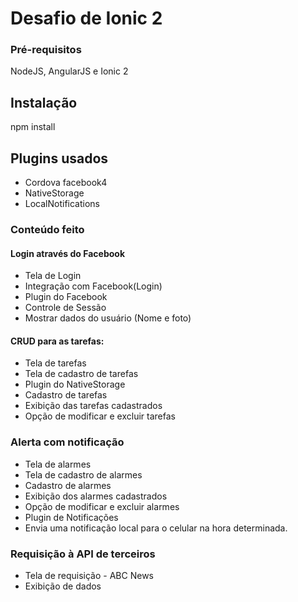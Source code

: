 # Desafio de Ionic 2

### Pré-requisitos

NodeJS, AngularJS e Ionic 2

## Instalação

npm install

## Plugins usados

- Cordova facebook4
- NativeStorage
- LocalNotifications

### Conteúdo feito

#### Login através do Facebook

- Tela de Login
- Integração com Facebook(Login)
- Plugin do Facebook
- Controle de Sessão 
- Mostrar dados do usuário (Nome e foto)


#### CRUD para as tarefas:

- Tela de tarefas
- Tela de cadastro de tarefas
- Plugin do NativeStorage 
- Cadastro de tarefas
- Exibição das tarefas cadastrados
- Opção de modificar e excluir tarefas

### Alerta com notificação

- Tela de alarmes
- Tela de cadastro de alarmes
- Cadastro de alarmes
- Exibição dos alarmes cadastrados
- Opção de modificar e excluir alarmes
- Plugin de Notificações
- Envia uma notificação local para o celular na hora determinada.

### Requisição à API de terceiros 
- Tela de requisição - ABC News
- Exibição de dados 
